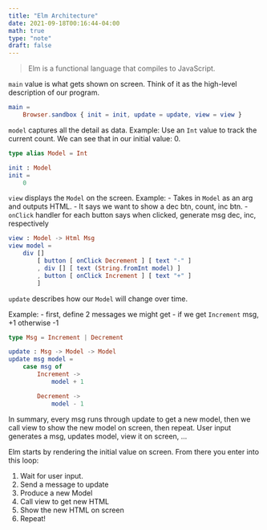 ```yaml
---
title: "Elm Architecture"
date: 2021-09-18T00:16:44-04:00
math: true
type: "note"
draft: false
---
```


> Elm is a functional language that compiles to JavaScript.

`main` value is what gets shown on screen. Think of it as the high-level description of our program.

```elm
main = 
    Browser.sandbox { init = init, update = update, view = view }
```

`model` captures all the detail as data.
Example: Use an `Int` value to track the current count. We can see that in our initial value: 0.

```elm
type alias Model = Int

init : Model
init =
    0
```

`view` displays the `Model` on the screen.
Example:
    - Takes in `Model` as an arg and outputs HTML.
    - It says we want to show a dec btn, count, inc btn.
    - `onClick` handler for each button says when clicked, generate msg dec, inc, respectively

```elm
view : Model -> Html Msg
view model =
    div []
        [ button [ onClick Decrement ] [ text "-" ]
        , div [] [ text (String.fromInt model) ]
        , button [ onClick Increment ] [ text "+" ]
        ]
```

`update` describes how our `Model` will change over time. 

Example:
    - first, define 2 messages we might get
    - if we get `Increment` msg, +1 otherwise -1

```elm
type Msg = Increment | Decrement

update : Msg -> Model -> Model
update msg model = 
    case msg of
        Increment ->
            model + 1

        Decrement ->
            model - 1
```

In summary, every msg runs through update to get a new model, then we call view to show the new model on screen, then repeat. User input generates a msg, updates model, view it on screen, ...

Elm starts by rendering the initial value on screen. From there you enter into this loop:

1. Wait for user input.
1. Send a message to update
1. Produce a new Model
1. Call view to get new HTML
1. Show the new HTML on screen
1. Repeat!
